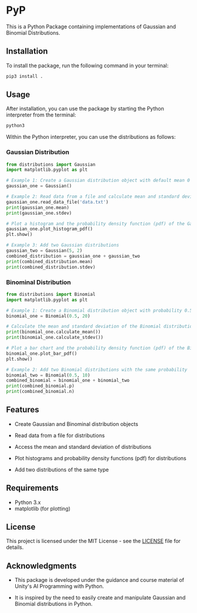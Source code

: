 # PyP

This is a Python Package containing implementations of Gaussian and Binomial Distributions.

## Installation

To install the package, run the following command in your terminal:

```bash
pip3 install .
```

## Usage

After installation, you can use the package by starting the Python interpreter from the terminal:

```bash
python3
```

Within the Python interpreter, you can use the distributions as follows:

### Gaussian Distribution

```python
from distributions import Gaussian
import matplotlib.pyplot as plt

# Example 1: Create a Gaussian distribution object with default mean 0 and standard deviation 1
gaussian_one = Gaussian()

# Example 2: Read data from a file and calculate mean and standard deviation
gaussian_one.read_data_file('data.txt')
print(gaussian_one.mean)
print(gaussian_one.stdev)

# Plot a histogram and the probability density function (pdf) of the Gaussian distribution
gaussian_one.plot_histogram_pdf()
plt.show()

# Example 3: Add two Gaussian distributions
gaussian_two = Gaussian(5, 2)
combined_distribution = gaussian_one + gaussian_two
print(combined_distribution.mean)
print(combined_distribution.stdev)
```

### Binominal Distribution

```python
from distributions import Binomial
import matplotlib.pyplot as plt

# Example 1: Create a Binomial distribution object with probability 0.5 and 20 trials
binomial_one = Binomial(0.5, 20)

# Calculate the mean and standard deviation of the Binomial distribution
print(binomial_one.calculate_mean())
print(binomial_one.calculate_stdev())

# Plot a bar chart and the probability density function (pdf) of the Binomial distribution
binomial_one.plot_bar_pdf()
plt.show()

# Example 2: Add two Binomial distributions with the same probability
binomial_two = Binomial(0.5, 10)
combined_binomial = binomial_one + binomial_two
print(combined_binomial.p)
print(combined_binomial.n)
```

## Features

- Create Gaussian and Binominal distribution objects

- Read data from a file for distributions

- Access the mean and standard deviation of distributions

- Plot histograms and probability density functions (pdf) for distributions

- Add two distributions of the same type

## Requirements

- Python 3.x
- matplotlib (for plotting)

## License

This project is licensed under the MIT License - see the [LICENSE](LICENSE) file for details.

## Acknowledgments

- This package is developed under the guidance and course material of Unity's AI Programming with Python.

- It is inspired by the need to easily create and manipulate Gaussian and Binomial distributions in Python.
